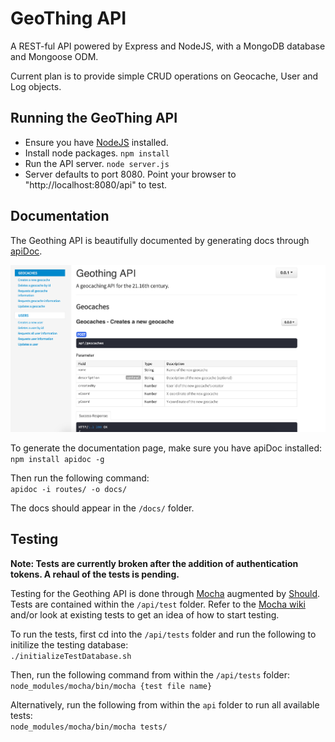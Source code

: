 # GeoThing API
A REST-ful API powered by Express and NodeJS, with a MongoDB database and Mongoose ODM.

Current plan is to provide simple CRUD operations on Geocache, User and Log objects.

## Running the GeoThing API
- Ensure you have [NodeJS](https://nodejs.org/en/) installed.
- Install node packages.
`npm install`
- Run the API server.
`node server.js`
- Server defaults to port 8080. Point your browser to "http://localhost:8080/api" to test.

## Documentation
The Geothing API is beautifully documented by generating docs through [apiDoc](https://github.com/apidoc/apidoc).

![](../img/api/api_screenshot.png)

To generate the documentation page, make sure you have apiDoc installed:  
`npm install apidoc -g`  

Then run the following command:  
`apidoc -i routes/ -o docs/`  

The docs should appear in the `/docs/` folder.

## Testing
**Note: Tests are currently broken after the addition of authentication tokens. A rehaul of the tests is pending.**  

Testing for the Geothing API is done through [Mocha](https://mochajs.org/) augmented by [Should](https://shouldjs.github.io/). Tests are contained within the `/api/test` folder. Refer to the [Mocha wiki](https://github.com/mochajs/mocha/wiki) and/or look at existing tests to get an idea of how to start testing.  

To run the tests, first cd into the `/api/tests` folder and run the following to initilize the testing database:  
`./initializeTestDatabase.sh`  

Then, run the following command from within the `/api/tests` folder:  
`node_modules/mocha/bin/mocha {test file name}`  

Alternatively, run the following from within the `api` folder to run all available tests:  
`node_modules/mocha/bin/mocha tests/`
